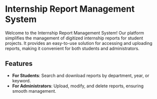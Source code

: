 # Internship Report Management System

Welcome to the Internship Report Management System! Our platform simplifies the management of digitized internship reports for student projects. It provides an easy-to-use solution for accessing and uploading reports, making it convenient for both students and administrators.

## Features

- **For Students**: Search and download reports by department, year, or keyword.
- **For Administrators**: Upload, modify, and delete reports, ensuring smooth management.
